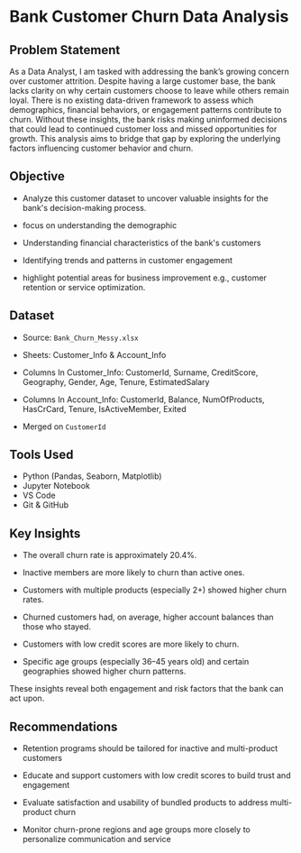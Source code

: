 # Bank Customer Churn Data Analysis

## Problem Statement

As a Data Analyst, I am tasked with addressing the bank’s growing concern over customer attrition. Despite having a large customer base, the bank lacks clarity on why certain customers choose to leave while others remain loyal. There is no existing data-driven framework to assess which demographics, financial behaviors, or engagement patterns contribute to churn. Without these insights, the bank risks making uninformed decisions that could lead to continued customer loss and missed opportunities for growth. This analysis aims to bridge that gap by exploring the underlying factors influencing customer behavior and churn.


## Objective

- Analyze this customer dataset to uncover valuable insights for the bank's decision-making process.

- focus on understanding the demographic

- Understanding financial characteristics of the bank's customers

- Identifying trends and patterns in customer engagement

- highlight potential areas for business improvement e.g., customer retention or service optimization.


## Dataset

- Source: `Bank_Churn_Messy.xlsx`

- Sheets: Customer_Info & Account_Info

- Columns In Customer_Info: CustomerId, Surname, CreditScore, Geography, Gender, Age, Tenure, EstimatedSalary

- Columns In Account_Info: CustomerId, Balance, NumOfProducts, HasCrCard, Tenure, IsActiveMember, Exited

- Merged on `CustomerId`


## Tools Used
- Python (Pandas, Seaborn, Matplotlib)
- Jupyter Notebook
- VS Code
- Git & GitHub


## Key Insights

-  The overall churn rate is approximately 20.4%.

-  Inactive members are more likely to churn than active ones.

-  Customers with multiple products (especially 2+) showed higher churn rates.

-  Churned customers had, on average, higher account balances than those who stayed.

-  Customers with low credit scores are more likely to churn.

-  Specific age groups (especially 36–45 years old) and certain geographies showed higher churn patterns.

These insights reveal both engagement and risk factors that the bank can act upon.


## Recommendations

- Retention programs should be tailored for inactive and multi-product customers

- Educate and support customers with low credit scores to build trust and engagement

- Evaluate satisfaction and usability of bundled products to address multi-product churn

- Monitor churn-prone regions and age groups more closely to personalize communication and service
